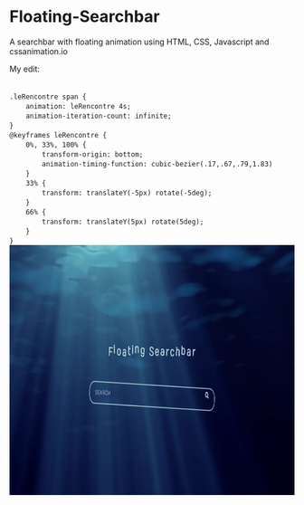 # Floating-Searchbar
A searchbar with floating animation using HTML, CSS, Javascript and cssanimation.io

My edit:

<code>
.leRencontre span {
    animation: leRencontre 4s;
    animation-iteration-count: infinite;
}
@keyframes leRencontre {
    0%, 33%, 100% {
        transform-origin: bottom;
        animation-timing-function: cubic-bezier(.17,.67,.79,1.83)
    }
    33% {
        transform: translateY(-5px) rotate(-5deg);
    }
    66% {
        transform: translateY(5px) rotate(5deg);
    }
}
</code>

<img src="https://github.com/RDKonqueror/Floating-Searchbar/blob/master/shot.png" width="766px" height="442px" />
